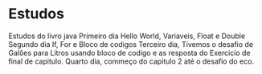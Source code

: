 # Estudos
Estudos do livro java
Primeiro dia Hello World, Variaveis, Float e Double
Segundo dia If, For e Bloco de codigos
Terceiro dia, Tivemos o desafio de Galôes para Litros usando bloco de codigo e as resposta do
Exercicio de final de capitulo.
Quarto dia, commeço do capitulo 2 até o desafio do eco.
